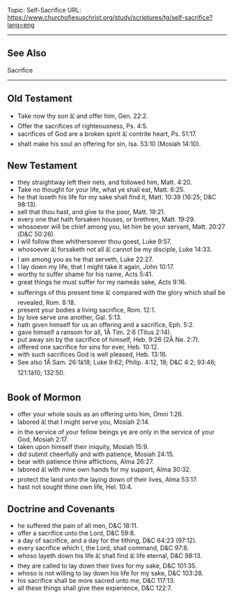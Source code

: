 Topic: Self-Sacrifice
URL: https://www.churchofjesuschrist.org/study/scriptures/tg/self-sacrifice?lang=eng

---

## See Also

Sacrifice

---

## Old Testament

- Take now thy son â¦ and offer him, Gen. 22:2.
- Offer the sacrifices of righteousness, Ps. 4:5.
- sacrifices of God are a broken spirit â¦ contrite heart, Ps. 51:17.
- shalt make his soul an offering for sin, Isa. 53:10 (Mosiah 14:10).

## New Testament

- they straightway left their nets, and followed him, Matt. 4:20.
- Take no thought for your life, what ye shall eat, Matt. 6:25.
- he that loseth his life for my sake shall find it, Matt. 10:39 (16:25; D&C 98:13).
- sell that thou hast, and give to the poor, Matt. 19:21.
- every one that hath forsaken houses, or brethren, Matt. 19:29.
- whosoever will be chief among you, let him be your servant, Matt. 20:27 (D&C 50:26).
- I will follow thee whithersoever thou goest, Luke 9:57.
- whosoever â¦ forsaketh not all â¦ cannot be my disciple, Luke 14:33.
- I am among you as he that serveth, Luke 22:27.
- I lay down my life, that I might take it again, John 10:17.
- worthy to suffer shame for his name, Acts 5:41.
- great things he must suffer for my nameâs sake, Acts 9:16.
- sufferings of this present time â¦ compared with the glory which shall be revealed, Rom. 8:18.
- present your bodies a living sacrifice, Rom. 12:1.
- by love serve one another, Gal. 5:13.
- hath given himself for us an offering and a sacrifice, Eph. 5:2.
- gave himself a ransom for all, 1Â Tim. 2:6 (Titus 2:14).
- put away sin by the sacrifice of himself, Heb. 9:26 (2Â Ne. 2:7).
- offered one sacrifice for sins for ever, Heb. 10:12.
- with such sacrifices God is well pleased, Heb. 13:16.
- See also 1Â Sam. 26:1â18; Luke 9:62; Philip. 4:12, 18; D&C 4:2; 93:46; 121:1â10; 132:50.

## Book of Mormon

- offer your whole souls as an offering unto him, Omni 1:26.
- labored â¦ that I might serve you, Mosiah 2:14.
- in the service of your fellow beings ye are only in the service of your God, Mosiah 2:17.
- taken upon himself their iniquity, Mosiah 15:9.
- did submit cheerfully and with patience, Mosiah 24:15.
- bear with patience thine afflictions, Alma 26:27.
- labored â¦ with mine own hands for my support, Alma 30:32.
- protect the land unto the laying down of their lives, Alma 53:17.
- hast not sought thine own life, Hel. 10:4.

## Doctrine and Covenants

- he suffered the pain of all men, D&C 18:11.
- offer a sacrifice unto the Lord, D&C 59:8.
- a day of sacrifice, and a day for the tithing, D&C 64:23 (97:12).
- every sacrifice which I, the Lord, shall command, D&C 97:8.
- whoso layeth down his life â¦ shall find â¦ life eternal, D&C 98:13.
- they are called to lay down their lives for my sake, D&C 101:35.
- whoso is not willing to lay down his life for my sake, D&C 103:28.
- his sacrifice shall be more sacred unto me, D&C 117:13.
- all these things shall give thee experience, D&C 122:7.

